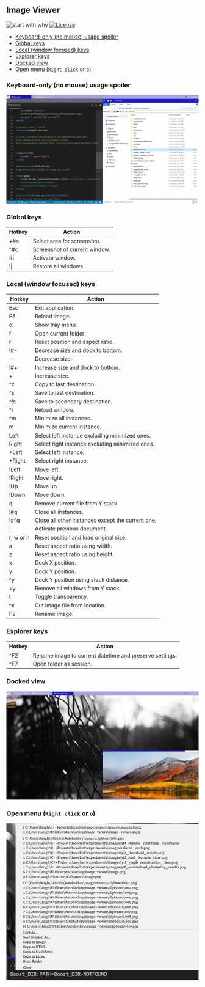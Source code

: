 ## Image Viewer <!-- omit in toc -->

![start with why](https://img.shields.io/badge/autohotkey%20build-passing-brightgreen.svg?style=flat) [![License](https://img.shields.io/badge/License-MIT-blue.svg)](https://raw.githubusercontent.com/langheran/image-viewer/master/LICENSE.md)
- [Keyboard-only (no mouse) usage spoiler](#keyboard-only-no-mouse-usage-spoiler)
- [Global keys](#global-keys)
- [Local (window focused) keys](#local-window-focused-keys)
- [Explorer keys](#explorer-keys)
- [Docked view](#docked-view)
- [Open menu (`Right click` or `o`)](#open-menu-right-click-or-o)

### Keyboard-only (no mouse) usage spoiler

![usage](docs/images/usage.gif)

### Global keys

| Hotkey | Action                        |
| ------ | ----------------------------- |
| +#s     | Select area for screenshot.   |
| ^#c    | Screenshot of current window. |
| #\|    | Activate window.              |
| !\|    | Restore all windows.          |


### Local (window focused) keys

| Hotkey | Action                            |
| ------ | --------------------------------- |
| Esc    | Exit application.                 |
| F5     | Reload image.                     |
| o      | Show tray menu.                   |
| f      | Open current folder.              |
| r      | Reset position and aspect ratio.  |
| !#-    | Decrease size and dock to bottom. |
| -      | Decrease size.                    |
| !#+    | Increase size and dock to bottom. |
| +      | Increase size.                    |
| ^c     | Copy to last destination.         |
| ^s     | Save to last destination.         |
| ^!s    | Save to secondary destination.    |
| ^r     | Reload window.                    |
| ^m     | Minimize all instances.           |
| m     | Minimize current instance.           |
| Left     | Select left instance excluding minimized ones.           |
| Right     | Select right instance excluding minimized ones.           |
| +Left     | Select left instance.           |
| +Right     | Select right instance.           |
| !Left     | Move left.           |
| !Right     | Move right.           |
| !Up     | Move up.           |
| !Down     | Move down.           |
| q     | Remove current file from Y stack.           |
| !#q     | Close all instances.           |
| !#^q     | Close all other instances except the current one.           |
| \|     | Activate previous document.           |
| r, w or h     |  Reset position and load original size.          |
| a     |  Reset aspect ratio using width.          |
| z     |  Reset aspect ratio using height.          |
| x     |  Dock X position.          |
| y     |  Dock Y position.          |
| ^y     |  Dock Y position using stack distance.          |
| +y     |  Remove all windows from Y stack.          |
| t     |  Toggle transparency.          |
| ^x     |  Cut image file from location.          |
| F2     |  Rename image.          |

### Explorer keys
| Hotkey | Action                            |
| ------ | --------------------------------- |
| ^F2     |  Rename image to current datetime and preserve settings.          |
| ^F7     |  Open folder as session.          |

### Docked view
![docked](docs/images/docked.png)

### Open menu (`Right click` or `o`)
![menu](docs/images/menu.png)